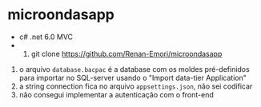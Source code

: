 # microondasapp

+ c# .net 6.0 MVC
+ 1) git clone https://github.com/Renan-Emori/microondasapp

1) o arquivo `database.bacpac` é a database com os moldes pré-definidos para importar no SQL-server usando o "Import data-tier Application"
2) a string connection fica no arquivo `appsettings.json`, não sei codificar
3) não consegui implementar a autenticação com o front-end
